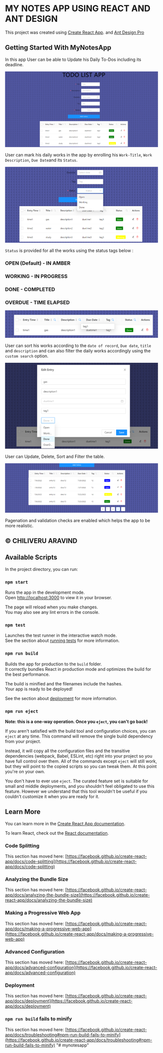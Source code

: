 # MY NOTES APP USING REACT AND ANT DESIGN

This project was created using [Create React App](https://github.com/facebook/create-react-app). and [Ant Design Pro](https://ant.design/)

## Getting Started With MyNotesApp

In this app User can be able to Update his Daily To-Dos including its deadline.

![alt text](https://github.com/Aravindchiliveru/mynotesapp/blob/main/src/images/sc1.png?raw=true)

User can mark his daily works in the app by enrolling his `Work-Title`, `Work Description`, `Due Date`and its `Status`.

![alt text](https://github.com/Aravindchiliveru/mynotesapp/blob/main/src/images/sc2.png?raw=true)

`Status` is provided for all the works using the status tags below :

### OPEN (Default) - IN AMBER
### WORKING - IN PROGRESS
### DONE - COMPLETED
### OVERDUE - TIME ELAPSED

![alt text](https://github.com/Aravindchiliveru/mynotesapp/blob/main/src/images/sc3.png?raw=true)

User can sort his works according to the `date of record`, `Due date`, `title` and `description` and can also filter the daily works accordingly using the `custom search` option.

![alt text](https://github.com/Aravindchiliveru/mynotesapp/blob/main/src/images/sc4.png?raw=true)

User can Update, Delete, Sort and Filter the table.

![alt text](https://github.com/Aravindchiliveru/mynotesapp/blob/main/src/images/sc5.png?raw=true)

Pagenation and validation checks are enabled which helps the app to be more realistic.

## © CHILIVERU ARAVIND

## Available Scripts

In the project directory, you can run:

### `npm start`

Runs the app in the development mode.\
Open [http://localhost:3000](http://localhost:3000) to view it in your browser.

The page will reload when you make changes.\
You may also see any lint errors in the console.

### `npm test`

Launches the test runner in the interactive watch mode.\
See the section about [running tests](https://facebook.github.io/create-react-app/docs/running-tests) for more information.

### `npm run build`

Builds the app for production to the `build` folder.\
It correctly bundles React in production mode and optimizes the build for the best performance.

The build is minified and the filenames include the hashes.\
Your app is ready to be deployed!

See the section about [deployment](https://facebook.github.io/create-react-app/docs/deployment) for more information.

### `npm run eject`

**Note: this is a one-way operation. Once you `eject`, you can't go back!**

If you aren't satisfied with the build tool and configuration choices, you can `eject` at any time. This command will remove the single build dependency from your project.

Instead, it will copy all the configuration files and the transitive dependencies (webpack, Babel, ESLint, etc) right into your project so you have full control over them. All of the commands except `eject` will still work, but they will point to the copied scripts so you can tweak them. At this point you're on your own.

You don't have to ever use `eject`. The curated feature set is suitable for small and middle deployments, and you shouldn't feel obligated to use this feature. However we understand that this tool wouldn't be useful if you couldn't customize it when you are ready for it.

## Learn More

You can learn more in the [Create React App documentation](https://facebook.github.io/create-react-app/docs/getting-started).

To learn React, check out the [React documentation](https://reactjs.org/).

### Code Splitting

This section has moved here: [https://facebook.github.io/create-react-app/docs/code-splitting](https://facebook.github.io/create-react-app/docs/code-splitting)

### Analyzing the Bundle Size

This section has moved here: [https://facebook.github.io/create-react-app/docs/analyzing-the-bundle-size](https://facebook.github.io/create-react-app/docs/analyzing-the-bundle-size)

### Making a Progressive Web App

This section has moved here: [https://facebook.github.io/create-react-app/docs/making-a-progressive-web-app](https://facebook.github.io/create-react-app/docs/making-a-progressive-web-app)

### Advanced Configuration

This section has moved here: [https://facebook.github.io/create-react-app/docs/advanced-configuration](https://facebook.github.io/create-react-app/docs/advanced-configuration)

### Deployment

This section has moved here: [https://facebook.github.io/create-react-app/docs/deployment](https://facebook.github.io/create-react-app/docs/deployment)

### `npm run build` fails to minify

This section has moved here: [https://facebook.github.io/create-react-app/docs/troubleshooting#npm-run-build-fails-to-minify](https://facebook.github.io/create-react-app/docs/troubleshooting#npm-run-build-fails-to-minify)
"# mynotesapp" 
